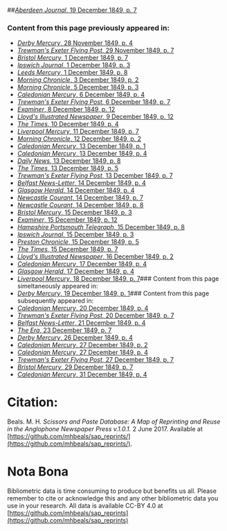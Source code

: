 ##[*Aberdeen Journal*, 19 December 1849, p. 7](https://mhbeals.github.io/sap_html/Aberdeen-Journal/Aberdeen-Journal-19-December-1849-p-7)

### Content from this page previously appeared in:
+ [*Derby Mercury*, 28 November 1849, p. 4](https://mhbeals.github.io/sap_html/Derby-Mercury/Derby-Mercury-28-November-1849-p-4)
+ [*Trewman's Exeter Flying Post*, 29 November 1849, p. 7](https://mhbeals.github.io/sap_html/Trewman's-Exeter-Flying-Post/Trewman's-Exeter-Flying-Post-29-November-1849-p-7)
+ [*Bristol Mercury*, 1 December 1849, p. 7](https://mhbeals.github.io/sap_html/Bristol-Mercury/Bristol-Mercury-1-December-1849-p-7)
+ [*Ipswich Journal*, 1 December 1849, p. 3](https://mhbeals.github.io/sap_html/Ipswich-Journal/Ipswich-Journal-1-December-1849-p-3)
+ [*Leeds Mercury*, 1 December 1849, p. 8](https://mhbeals.github.io/sap_html/Leeds-Mercury/Leeds-Mercury-1-December-1849-p-8)
+ [*Morning Chronicle*, 3 December 1849, p. 2](https://mhbeals.github.io/sap_html/Morning-Chronicle/Morning-Chronicle-3-December-1849-p-2)
+ [*Morning Chronicle*, 5 December 1849, p. 3](https://mhbeals.github.io/sap_html/Morning-Chronicle/Morning-Chronicle-5-December-1849-p-3)
+ [*Caledonian Mercury*, 6 December 1849, p. 4](https://mhbeals.github.io/sap_html/Caledonian-Mercury/Caledonian-Mercury-6-December-1849-p-4)
+ [*Trewman's Exeter Flying Post*, 6 December 1849, p. 7](https://mhbeals.github.io/sap_html/Trewman's-Exeter-Flying-Post/Trewman's-Exeter-Flying-Post-6-December-1849-p-7)
+ [*Examiner*, 8 December 1849, p. 12](https://mhbeals.github.io/sap_html/Examiner/Examiner-8-December-1849-p-12)
+ [*Lloyd's Illustrated Newspaper*, 9 December 1849, p. 12](https://mhbeals.github.io/sap_html/Lloyd's-Illustrated-Newspaper/Lloyd's-Illustrated-Newspaper-9-December-1849-p-12)
+ [*The Times*, 10 December 1849, p. 4](https://mhbeals.github.io/sap_html/The-Times/The-Times-10-December-1849-p-4)
+ [*Liverpool Mercury*, 11 December 1849, p. 7](https://mhbeals.github.io/sap_html/Liverpool-Mercury/Liverpool-Mercury-11-December-1849-p-7)
+ [*Morning Chronicle*, 12 December 1849, p. 2](https://mhbeals.github.io/sap_html/Morning-Chronicle/Morning-Chronicle-12-December-1849-p-2)
+ [*Caledonian Mercury*, 13 December 1849, p. 1](https://mhbeals.github.io/sap_html/Caledonian-Mercury/Caledonian-Mercury-13-December-1849-p-1)
+ [*Caledonian Mercury*, 13 December 1849, p. 4](https://mhbeals.github.io/sap_html/Caledonian-Mercury/Caledonian-Mercury-13-December-1849-p-4)
+ [*Daily News*, 13 December 1849, p. 8](https://mhbeals.github.io/sap_html/Daily-News/Daily-News-13-December-1849-p-8)
+ [*The Times*, 13 December 1849, p. 5](https://mhbeals.github.io/sap_html/The-Times/The-Times-13-December-1849-p-5)
+ [*Trewman's Exeter Flying Post*, 13 December 1849, p. 7](https://mhbeals.github.io/sap_html/Trewman's-Exeter-Flying-Post/Trewman's-Exeter-Flying-Post-13-December-1849-p-7)
+ [*Belfast News-Letter*, 14 December 1849, p. 4](https://mhbeals.github.io/sap_html/Belfast-News-Letter/Belfast-News-Letter-14-December-1849-p-4)
+ [*Glasgow Herald*, 14 December 1849, p. 4](https://mhbeals.github.io/sap_html/Glasgow-Herald/Glasgow-Herald-14-December-1849-p-4)
+ [*Newcastle Courant*, 14 December 1849, p. 7](https://mhbeals.github.io/sap_html/Newcastle-Courant/Newcastle-Courant-14-December-1849-p-7)
+ [*Newcastle Courant*, 14 December 1849, p. 8](https://mhbeals.github.io/sap_html/Newcastle-Courant/Newcastle-Courant-14-December-1849-p-8)
+ [*Bristol Mercury*, 15 December 1849, p. 3](https://mhbeals.github.io/sap_html/Bristol-Mercury/Bristol-Mercury-15-December-1849-p-3)
+ [*Examiner*, 15 December 1849, p. 12](https://mhbeals.github.io/sap_html/Examiner/Examiner-15-December-1849-p-12)
+ [*Hampshire Portsmouth Telegraph*, 15 December 1849, p. 8](https://mhbeals.github.io/sap_html/Hampshire-Portsmouth-Telegraph/Hampshire-Portsmouth-Telegraph-15-December-1849-p-8)
+ [*Ipswich Journal*, 15 December 1849, p. 3](https://mhbeals.github.io/sap_html/Ipswich-Journal/Ipswich-Journal-15-December-1849-p-3)
+ [*Preston Chronicle*, 15 December 1849, p. 5](https://mhbeals.github.io/sap_html/Preston-Chronicle/Preston-Chronicle-15-December-1849-p-5)
+ [*The Times*, 15 December 1849, p. 7](https://mhbeals.github.io/sap_html/The-Times/The-Times-15-December-1849-p-7)
+ [*Lloyd's Illustrated Newspaper*, 16 December 1849, p. 2](https://mhbeals.github.io/sap_html/Lloyd's-Illustrated-Newspaper/Lloyd's-Illustrated-Newspaper-16-December-1849-p-2)
+ [*Caledonian Mercury*, 17 December 1849, p. 4](https://mhbeals.github.io/sap_html/Caledonian-Mercury/Caledonian-Mercury-17-December-1849-p-4)
+ [*Glasgow Herald*, 17 December 1849, p. 4](https://mhbeals.github.io/sap_html/Glasgow-Herald/Glasgow-Herald-17-December-1849-p-4)
+ [*Liverpool Mercury*, 18 December 1849, p. 7](https://mhbeals.github.io/sap_html/Liverpool-Mercury/Liverpool-Mercury-18-December-1849-p-7)### Content from this page simeltaneously appeared in:
+ [*Derby Mercury*, 19 December 1849, p. 1](https://mhbeals.github.io/sap_html/Derby-Mercury/Derby-Mercury-19-December-1849-p-1)### Content from this page subsequently appeared in:
+ [*Caledonian Mercury*, 20 December 1849, p. 4](https://mhbeals.github.io/sap_html/Caledonian-Mercury/Caledonian-Mercury-20-December-1849-p-4)
+ [*Trewman's Exeter Flying Post*, 20 December 1849, p. 7](https://mhbeals.github.io/sap_html/Trewman's-Exeter-Flying-Post/Trewman's-Exeter-Flying-Post-20-December-1849-p-7)
+ [*Belfast News-Letter*, 21 December 1849, p. 4](https://mhbeals.github.io/sap_html/Belfast-News-Letter/Belfast-News-Letter-21-December-1849-p-4)
+ [*The Era*, 23 December 1849, p. 7](https://mhbeals.github.io/sap_html/The-Era/The-Era-23-December-1849-p-7)
+ [*Derby Mercury*, 26 December 1849, p. 4](https://mhbeals.github.io/sap_html/Derby-Mercury/Derby-Mercury-26-December-1849-p-4)
+ [*Caledonian Mercury*, 27 December 1849, p. 2](https://mhbeals.github.io/sap_html/Caledonian-Mercury/Caledonian-Mercury-27-December-1849-p-2)
+ [*Caledonian Mercury*, 27 December 1849, p. 4](https://mhbeals.github.io/sap_html/Caledonian-Mercury/Caledonian-Mercury-27-December-1849-p-4)
+ [*Trewman's Exeter Flying Post*, 27 December 1849, p. 7](https://mhbeals.github.io/sap_html/Trewman's-Exeter-Flying-Post/Trewman's-Exeter-Flying-Post-27-December-1849-p-7)
+ [*Bristol Mercury*, 29 December 1849, p. 7](https://mhbeals.github.io/sap_html/Bristol-Mercury/Bristol-Mercury-29-December-1849-p-7)
+ [*Caledonian Mercury*, 31 December 1849, p. 4](https://mhbeals.github.io/sap_html/Caledonian-Mercury/Caledonian-Mercury-31-December-1849-p-4)
                    
# Citation: 

Beals. M. H. *Scissors and Paste Database: A Map of Reprinting and Reuse in the Anglophone Newspaper Press v.1.0.1.* 2 June 2017. Available at [https://github.com/mhbeals/sap_reprints/](https://github.com/mhbeals/sap_reprints/). 
                    
# Nota Bona

Bibliometric data is time consuming to produce but benefits us all. Please remember to cite or acknowledge this and any other bibliometric data you use in your research. All data is available CC-BY 4.0 at [https://github.com/mhbeals/sap_reprints](https://github.com/mhbeals/sap_reprints)